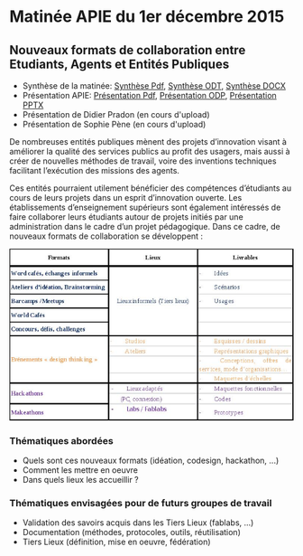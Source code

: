 # Matinée APIE du 1er décembre 2015

## Nouveaux formats de collaboration entre Etudiants, Agents et Entités Publiques

* Synthèse de la matinée: [Synthèse Pdf](medias/NxF-synthese.pdf), [Synthèse ODT](medias/NxF-synthese.odt), [Synthèse DOCX](medias/NxF-synthese.docx) 
* Présentation APIE: [Présentation Pdf](medias/NxF-pres.pdf), [Présentation ODP](medias/NxF-pres.odp), [Présentation PPTX](medias/NxF-pres.pptx)
* Présentation de Didier Pradon (en cours d'upload)
* Présentation de Sophie Pène (en cours d'upload)

De nombreuses entités publiques mènent des projets d’innovation visant à améliorer la qualité des services publics au profit des usagers, mais aussi à créer de nouvelles méthodes de travail, voire des inventions techniques facilitant l’exécution des missions des agents. 

Ces entités pourraient utilement bénéficier des compétences  d’étudiants au cours de leurs projets dans un esprit d’innovation ouverte. Les établissements d’enseignement supérieurs sont également intéressés de faire collaborer leurs étudiants autour de projets initiés par une administration dans le cadre d’un projet pédagogique. Dans ce cadre, de nouveaux formats de collaboration se développent : 

![GitHub Logo](medias/tableau.jpg)

### Thématiques abordées
* Quels sont ces nouveaux formats (idéation, codesign, hackathon, ...)
* Comment les mettre en oeuvre
* Dans quels lieux les accueillir ?

### Thématiques envisagées pour de futurs groupes de travail
* Validation des savoirs acquis dans les Tiers Lieux (fablabs, ...)
* Documentation (méthodes, protocoles, outils, réutilisation)
* Tiers Lieux (définition, mise en oeuvre, fédération)
